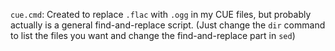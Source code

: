`cue.cmd`: Created to replace `.flac` with `.ogg` in my CUE files, but probably actually is a general find-and-replace script.
(Just change the `dir` command to list the files you want and change the find-and-replace part in `sed`)